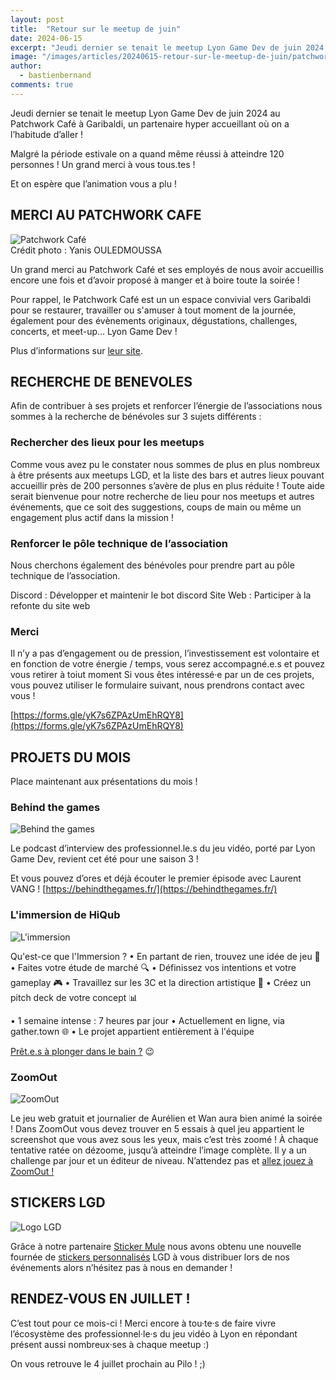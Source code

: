```yaml
---
layout: post
title:  "Retour sur le meetup de juin"
date: 2024-06-15
excerpt: "Jeudi dernier se tenait le meetup Lyon Game Dev de juin 2024 au Patchwork Café à Garibaldi, un partenaire hyper accueillant où on a l’habitude d’aller ! Malgré la période estivale..."
image: "/images/articles/20240615-retour-sur-le-meetup-de-juin/patchwork.jpg"
author: 
  - bastienbernand
comments: true
---
```

Jeudi dernier se tenait le meetup Lyon Game Dev de juin 2024 au Patchwork Café à Garibaldi, un partenaire hyper accueillant où on a l’habitude d’aller !

Malgré la période estivale on a quand même réussi à atteindre 120 personnes ! Un grand merci à vous tous.tes !

Et on espère que l’animation vous a plu !


## MERCI AU PATCHWORK CAFE

<div class="box alt">
    <div class="row 50% uniform">
	<div class="6u">
        <span class="image fit">
            <img src="{{ "/images/articles/20240615-retour-sur-le-meetup-de-juin/patchwork.jpg" | absolute_url }}" alt="Patchwork Café" />
        </span>
        <figcaption>Crédit photo : Yanis OULEDMOUSSA</figcaption>
    </div>
    </div>
</div>

Un grand merci au Patchwork Café et ses employés de nous avoir accueillis encore une fois et d’avoir proposé à manger et à boire toute la soirée !

Pour rappel, le Patchwork Café est un un espace convivial vers Garibaldi pour se restaurer, travailler ou s'amuser à tout moment de la journée, également pour des évènements originaux, dégustations, challenges, concerts, et meet-up… Lyon Game Dev !

Plus d’informations sur [leur site](https://patchwork-cafe.com/).


## RECHERCHE DE BENEVOLES

Afin de contribuer à ses projets et renforcer l’énergie de l’associations nous sommes à la recherche de bénévoles sur 3 sujets différents :

### Rechercher des lieux pour les meetups

Comme vous avez pu le constater nous sommes de plus en plus nombreux à être présents aux meetups LGD, et la liste des bars et autres lieux pouvant accueillir près de 200 personnes s’avère de plus en plus réduite !
Toute aide serait bienvenue pour notre recherche de lieu pour nos meetups et autres événements, que ce soit des suggestions, coups de main ou même un engagement plus actif dans la mission !


### Renforcer le pôle technique de l’association

Nous cherchons également des bénévoles pour prendre part au pôle technique de l’association.

Discord : Développer et maintenir le bot discord
Site Web : Participer à la refonte du site web


### Merci

Il n’y a pas d’engagement ou de pression, l’investissement est volontaire et en fonction de votre énergie / temps, vous serez accompagné.e.s et pouvez vous retirer à toiut moment
Si vous êtes intéressé·e par un de ces projets, vous pouvez utiliser le formulaire suivant, nous prendrons contact avec vous ! 

[https://forms.gle/yK7s6ZPAzUmEhRQY8](https://forms.gle/yK7s6ZPAzUmEhRQY8)

## PROJETS DU MOIS

Place maintenant aux présentations du mois !

### Behind the games

<div class="box alt">
    <div class="row 50% uniform">
	<div class="6u">
        <span class="image fit">
            <img src="{{ "/images/articles/20240615-retour-sur-le-meetup-de-juin/behind-the-games.jpg" | absolute_url }}" alt="Behind the games" />
        </span>
    </div>
    </div>
</div>

Le podcast d’interview des professionnel.le.s du jeu vidéo, porté par Lyon Game Dev, revient cet été pour une saison 3 !

Et vous pouvez d’ores et déjà écouter le premier épisode avec Laurent VANG !
[https://behindthegames.fr/](https://behindthegames.fr/)

### L'immersion de HiQub

<div class="box alt">
    <div class="row 50% uniform">
	<div class="6u">
        <span class="image fit">
            <img src="{{ "/images/articles/20240615-retour-sur-le-meetup-de-juin/immersion.jpg" | absolute_url }}" alt="L'immersion" />
        </span>
    </div>
    </div>
</div>

Qu'est-ce que l'Immersion ?
• En partant de rien, trouvez une idée de jeu 🎯
• Faites votre étude de marché 🔍
• Définissez vos intentions et votre gameplay 🎮
• Travaillez sur les 3C et la direction artistique 🎨
• Créez un pitch deck de votre concept 📊

• 1 semaine intense : 7 heures par jour
• Actuellement en ligne, via gather.town 🌐
• Le projet appartient entièrement à l'équipe

[Prêt.e.s à plonger dans le bain ?](https://www.linkedin.com/posts/hiqub_jeuxvidaezo-immersion-mentorat-activity-7204765801617211392-DwMz/?utm_source=share&utm_medium=member_desktop) 😉

### ZoomOut

<div class="box alt">
    <div class="row 50% uniform">
	<div class="6u">
        <span class="image fit">
            <img src="{{ "/images/articles/20240615-retour-sur-le-meetup-de-juin/zoomout.png" | absolute_url }}" alt="ZoomOut" />
        </span>
    </div>
    </div>
</div>

Le jeu web gratuit et journalier de Aurélien et Wan aura bien animé la soirée !
Dans ZoomOut vous devez trouver en 5 essais à quel jeu appartient le screenshot que vous avez sous les yeux, mais c’est très zoomé ! À chaque tentative ratée on dézoome, jusqu’à atteindre l’image complète.
Il y a un challenge par jour et un éditeur de niveau.
N’attendez pas et [allez jouez à ZoomOut !](https://zoomout.videoludid.com/)

## STICKERS LGD

<div class="box alt">
    <div class="row 50% uniform">
	<div class="6u">
        <span class="image fit">
            <img src="{{ "/images/articles/20240615-retour-sur-le-meetup-de-juin/stickers.png" | absolute_url }}" alt="Logo LGD" />
        </span>
    </div>
    </div>
</div>

Grâce à notre partenaire [Sticker Mule](https://www.stickermule.com/fr) nous avons obtenu une nouvelle fournée de [stickers personnalisés](https://www.stickermule.com/fr/stickers-personnalises) LGD à vous  distribuer lors de nos événements alors n’hésitez pas à nous en demander !


## RENDEZ-VOUS EN JUILLET !

C’est tout pour ce mois-ci ! Merci encore à tou·te·s de faire vivre l’écosystème des professionnel·le·s du jeu vidéo à Lyon en répondant présent aussi nombreux·ses à chaque meetup :)

On vous retrouve le 4 juillet prochain au Pilo ! ;)

